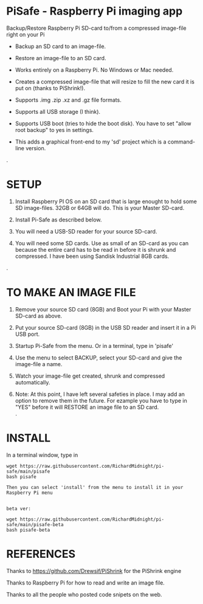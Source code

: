 # PiSafe  -  Raspberry Pi imaging app

Backup/Restore Raspberry Pi SD-card to/from a compressed image-file right on your Pi

 - Backup an SD card to an image-file.

 - Restore an image-file to an SD card.

 - Works entirely on a Raspberry Pi.  No Windows or Mac needed. 
 
 - Creates a compressed image-file that will resize to fill the new card it is put on (thanks to PiShrink!).
 
 - Supports .img .zip .xz and .gz file formats.
 
 - Supports all USB storage (I think).
 
 - Supports USB boot (tries to hide the boot disk).  You have to set "allow root backup" to yes in settings.
 
 - This adds a graphical front-end to my 'sd' project which is a command-line version.
 
.
 
# SETUP
 
   1) Install Raspberry PI OS on an SD card that is large enought to hold some SD image-files.  32GB or 64GB will do.  This is your Master SD-card.
   
   2) Install Pi-Safe as described below.
   
   3) You will need a USB-SD reader for your source SD-card.
   
   4) You will need some SD cards.  Use as small of an SD-card as you can because the entire card has to be read in before it is shrunk and compressed.  I have been using Sandisk Industrial 8GB cards.
   
.   

   
# TO MAKE AN IMAGE FILE  
   
   1) Remove your source SD card (8GB) and Boot your Pi with your Master SD-card as above.
   
   2) Put your source SD-card (8GB) in the USB SD reader and insert it in a Pi USB port.
   
   3) Startup Pi-Safe from the menu.  Or in a terminal, type in 'pisafe'
        
   5) Use the menu to select BACKUP, select your SD-card and give the image-file a name.
   
   6) Watch your image-file get created, shrunk and compressed automatically.
   
   7) Note: At this point, I have left several safeties in place.  I may add an option to remove them in the future.  For ezample you have to type in "YES"
 before it will RESTORE an image file to an SD card.   
 .
   

# INSTALL

In a terminal window, type in

    wget https://raw.githubusercontent.com/RichardMidnight/pi-safe/main/pisafe
    bash pisafe
    
    Then you can select 'install' from the menu to install it in your Raspberry Pi menu
    
    
    beta ver: 
    
    wget https://raw.githubusercontent.com/RichardMidnight/pi-safe/main/pisafe-beta
    bash pisafe-beta
   
   
 # REFERENCES
 
Thanks to https://github.com/Drewsif/PiShrink for the PiShrink engine

Thanks to Raspberry Pi for how to read and write an image file.

Thanks to all the people who posted code snipets on the web.

    
